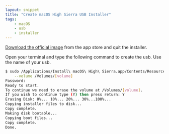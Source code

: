```yaml
---
layout: snippet
title: "Create macOS High Sierra USB Installer"
tags:
    - macOS
    - usb
    - installer
---
```


[Download the official image][app-store] from the app store and quit the installer.

Open your terminal and type the following command to create the usb. Use the name of your usb.

```bash
$ sudo /Applications/Install\ macOS\ High\ Sierra.app/Contents/Resources/createinstallmedia \
    --volume /Volumes/[volume]
Password:
Ready to start.
To continue we need to erase the volume at /Volumes/[volume].
If you wish to continue type (Y) then press return: Y
Erasing Disk: 0%... 10%... 20%... 30%...100%...
Copying installer files to disk...
Copy complete.
Making disk bootable...
Copying boot files...
Copy complete.
Done.
```

  [app-store]: https://itunes.apple.com/app/macos-high-sierra/id1246284741?mt=12

